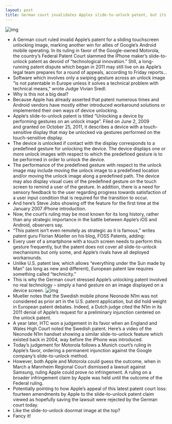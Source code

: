 ```yaml
---
layout: post
title: German court invalidates Apples slide-to-unlock patent, but its not big deal
---
```

![img](http://media.idownloadblog.com/wp-content/uploads/2013/04/Slide-to-Unlock-doormat.jpeg)
* A German court ruled invalid Apple’s patent for a sliding touchscreen unlocking image, marking another win for allies of Google’s Android mobile operating. In its ruling in favor of the Google-owned Motorola, the country’s Federal Patent Court slammed the iPhone maker’s slide-to-unlock patent as devoid of “technological innovation.” Still, a long-running patent dispute which began in 2011 may still live on as Apple’s legal team prepares for a round of appeals, according to Friday reports…
* Software which involves only a swiping gesture across an unlock image “is not patentable in Europe unless it solves a technical problem with technical means,” wrote Judge Vivian Sredl.
* Why is this not a big deal?
* Because Apple has already asserted that patent numerous times and Android vendors have mostly either introduced workaround solutions or implemented their own ways of device unlocking.
* Apple’s slide-to-unlock patent is titled “Unlocking a device by performing gestures on an unlock image”. Filed on June 2, 2009 and granted on October 25, 2011, it describes a device with a touch-sensitive display that may be unlocked via gestures performed on the touch-sensitive display.
* The device is unlocked if contact with the display corresponds to a predefined gesture for unlocking the device. The device displays one or more unlock images with respect to which the predefined gesture is to be performed in order to unlock the device.
* The performance of the predefined gesture with respect to the unlock image may include moving the unlock image to a predefined location and/or moving the unlock image along a predefined path. The device may also display visual cues of the predefined gesture on the touch screen to remind a user of the gesture. In addition, there is a need for sensory feedback to the user regarding progress towards satisfaction of a user input condition that is required for the transition to occur.
* And here’s Steve Jobs showing off the feature for the first time at the January 2007 iPhone introduction.
* Now, the court’s ruling may be most known for its long history, rather than any strategic importance in the battle between Apple’s iOS and Android, observers say.
* “This patent isn’t even remotely as strategic as it is famous,” writes patent guru Florian Müeller on his blog, FOSS Patents, adding:
* Every user of a smartphone with a touch screen needs to perform this gesture frequently, but the patent does not cover all slide-to-unlock mechanisms but only some, and Apple’s rivals have all deployed workarounds.
* Unlike U.S. patent law, which allows “everything under the Sun made by Man” (as long as new and different), European patent law requires something called “technicity.”
* This is why the German court stressed Apple’s unlocking patent involved no real technology – simply a hand gesture on an image displayed on a device screen.
![img](http://media.idownloadblog.com/wp-content/uploads/2013/04/unlock-patent.jpg)
* Mueller notes that the Swedish mobile phone Neonode N1m was not considered as prior art in the U.S. patent application, but did hold weight in European patent debates. Indeed, a Dutch judge cited the N1m in its 2011 denial of Apple’s request for a preliminary injunction centered on the unlock patent.
* A year later, HTC won a judgement in its favor when an England and Wales High Court noted the Swedish patent. Here’s a video of the Neonode N1m handset showing a similar slide-to-unlock feature which existed back in 2004, way before the iPhone was introduced.
* Today’s judgement for Motorola follows a Munich court’s ruling in Apple’s favor, ordering a permanent injunction against the Google company’s slide-to-unlock method.
* However, both Apple and Motorola could guess the outcome, when in March a Mannheim Regional Court dismissed a lawsuit against Samsung, ruling Apple could prove no infringement. A ruling on a broader infringement claim by Apple was held until the outcome of the Federal ruling.
* Potentially pointing to how Apple’s appeal of this latest patent court loss: fourteen amendments by Apple to the slide-to-unlock patent claim viewed as hopefully saving the lawsuit were rejected by the German court today.
* Like the slide-to-unlock doormat image at the top?
* Fancy it!

